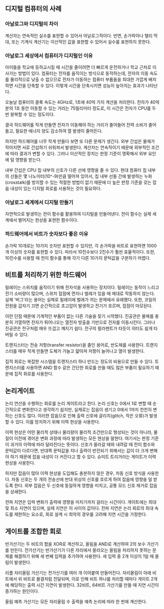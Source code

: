## 디지털 컴퓨터의 사례

### 아날로그와 디지털의 차이

계산자는 연속적인 실수를 표현할 수 있어서 아날로그적이다. 반면, 손가락이나 탤리 막대, 또는 기계식 계산기는 이산적인 값을 표현할 수 있어서 실수를 표현하지 못한다.

### 아날로그 세상에서 컴퓨터가 디지털인 이유

아이들을 학교에 등하교시킬 때 시간을 줄이려면 더 빠르게 운전하거나 학교 근처로 이사가는 방법이 있다. 컴퓨터는 전자를 움직이는 방식으로 동작하는데, 전자의 이동 속도를 물리적으로 낮출 수 없으므로 전자가 이동하는 컴퓨터 부품들을 최대한 가깝게 배치하면 시간을 단축할 수 있다. 이렇게 시간을 단축시키면 성능이 높아지는 효과가 나타난다.

오늘날 컴퓨터의 클록 속도는 4GHz로, 1초에 40억 가지 계산을 처리한다. 전자가 40억분의 1초 동안 이동할 수 있는 거리는 75밀리미터 정도로, 이 시간은 전자가 CPU를 두 번 왕복할 수 있는 정도이다.

결국 하드웨어를 작게 만들면 전자가 이동해야 하는 거리가 줄어들어 전력 소비가 줄어들고, 필요한 에너지 양도 감소하여 열 발생이 줄어든다.

하지만 하드웨어를 너무 작게 만들다 보면 또 다른 문제가 생긴다. 외부 간섭은 물체가 작아지면 서로 간섭하기 쉬워져서 발생한다. 계산자는 연속적이기 때문에 외부적인 조건에 따라 결과가 변할 수 있다. 그러나 이산적인 장치는 판정 기준이 명확해서 외부 요인에 덜 영향을 받는다.

내부 간섭은 CPU 칩 내부의 신호가 다른 선에 영향을 줄 수 있다. 현대 컴퓨터 칩 내부의 선들은 몇 나노미터(10^-9)만큼 떨어져 있어서, 칩 내부 선들 간에 발생하는 누화(crosstalk)를 방지할 수 있는 적절한 방법이 없기 때문에 더 높은 판정 기준을 갖는 잡음 내성이 있는 디지털 회로를 사용하는 것이 필요하다.

### 아날로그 세계에서 디지털 만들기

자연적으로 발생하는 전이 함수를 활용하여 디지털을 만들어낸다. 전이 함수는 실제 세계에서 벌어지는 현상을 표현한 함수이다.

### 하드웨어에서 비트가 숫자보다 좋은 이유

손가락 10개로는 10가지 숫자만 표현할 수 있지만, 각 손가락을 비트로 표현하면 1000개 이상의 숫자를 표현할 수 있다. 따라서 10진수보다 2진수가 훨씬 효율적이다. 또한, 10진수를 사용할 때 전이 함수를 통해 각기 다른 10가지 문턱값을 구분하기 어렵다.

## 비트를 처리하기 위한 하드웨어

릴레이는 스위치를 움직이기 위해 전자석을 사용하는 장치이다. 릴레이는 동작이 느리고 전기 소비량이 많으며, 스위치 접점에 먼지나 벌레가 있을 때 제대로 작동하지 않는다. 실제 '버그'라는 용어는 실제로 릴레이에 벌레가 끼는 문제에서 유래했다. 또한, 코일의 전원을 갑자기 끄면 순간적으로 초고압이 발생하고 전기가 흐르며, 접점이 마모된다.

이런 단점 때문에 기계적인 부품이 없는 다른 기술을 찾기 시작했다. 진공관은 물체를 충분히 가열하면 전자가 튀어나오는 열전자 방출을 기반으로 전자를 이동시킨다. 그러나 진공관은 전구처럼 매우 뜨겁고 깨지기 쉽다. 전구의 필라멘트가 타듯이 히터도 쉽게 타버릴 수 있다.

트랜지스터는 전송 저항(transfer resistor)을 줄인 용어로, 반도체를 사용한다. 트랜지스터를 매우 작게 만들면 도체가 가늘고 얇아져 저항이 늘어나고 열이 발생한다.

집적 회로는 복잡한 시스템을 트랜지스터 하나 만드는 정도의 비용으로 만들 수 있다. 트랜지스터를 사용하면 AND 함수 같은 간단한 회로를 만들 때도 많은 부품이 필요하기 때문에 집적 회로를 사용한다.

## 논리게이트

논리 연산을 수행하는 회로를 논리 게이트라고 한다. 논리 신호는 0에서 1로 변할 때 순간적으로 변화한다고 생각하기 쉽지만, 실제로는 잡음이 생기고 0에서 1까지 천천히 변하는 신호도 많다. 이러한 잡음으로 인해 출력 신호에 글리치(glitch, 작은 오류)가 발생할 수 있다. 이를 방지하기 위해 이력 현상을 사용한다.

이력 현상은 어떤 물리적 상태나 물리량이 물리적 조건만으로 형성되는 것이 아니라, 물질이 이전에 겪어온 변화 과정에 따라 발생하는 모든 현상을 말한다. 여기서는 판정 기준이 과거의 이력에 따라 달라진다는 뜻이다. 신호가 올라갈 때와 내려갈 때 전이 함수와 문턱값이 다르다면, 반대쪽 문턱값을 지나 출력이 반전되기 위해서는 값이 더 크게 변해야 하기 때문에 잡음 내성이 더 커진다고 할 수 있다. 슈미트 트리거라는 게이트가 이력 현상을 사용한다.

하지만 잡음이 많아 이력 현상을 도입해도 충분하지 않은 경우, 차동 신호 방식을 사용한다. 차동 신호는 두 개의 전송선에 반대 위상의 신호를 흐르게 하여 잡음에 영향을 덜 받도록 한다. 외부 잡음은 두 신호에 동일하게 영향을 미치고, 공통 모드 신호 제거로 잡음을 상쇄한다.

전파 지연은 입력 변화가 출력에 영향을 미치기까지 걸리는 시간이다. 게이트에는 최대 및 최소 지연이 있으며, 실제 지연은 이 사이의 값이다. 전파 지연은 논리 회로의 최대 속도를 제한하는 요소로, 회로 설계 시 최악의 경우를 고려해 지연 시간을 가정한다.

## 게이트를 조합한 회로
반가산기는 두 비트의 합을 XOR로 계산하고, 올림을 AND로 계산하여 2의 보수 가산기를 만든다. 전가산기는 반가산기가 다른 자리에서 올라오는 올림을 처리하지 못하는 문제를 해결하기 위해 세 번째 입력을 추가하여 사용한다. 세 입력 중 2개 이상이 1일 때 올림이 발생한다.

리플 자리올림 가산기는 전가산기를 여러 개 이어붙여 만들어진다. 자리올림이 아래 비트에서 위 비트로 물결처럼 전달되며, 이로 인해 비트 하나를 처리할 때마다 게이트 2개에 해당하는 출력 시간 지연이 발생한다. 32비트, 64비트 가산기를 만들 때 지연 시간이 증가하는 원인이다.

올림 예측 가산기는 모든 자리올림 수 출력을 예측 논리에 따라 한 번에 계산한다.

